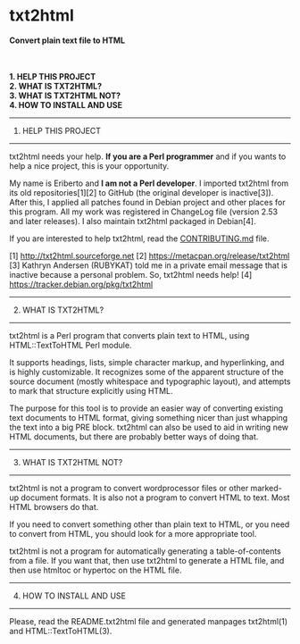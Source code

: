 # txt2html
**Convert plain text file to HTML**


<br><br>
**1. HELP THIS PROJECT**<br>
**2. WHAT IS TXT2HTML?**<br>
**3. WHAT IS TXT2HTML NOT?**<br>
**4. HOW TO INSTALL AND USE**<br>



--------------------
1. HELP THIS PROJECT
--------------------

txt2html needs your help. **If you are a Perl programmer** and if you wants
to help a nice project, this is your opportunity.

My name is Eriberto and **I am not a Perl developer**. I imported txt2html
from its old repositories[1][2] to GitHub (the original developer is
inactive[3]). After this, I applied all patches found in Debian project and
other places for this program. All my work was registered in ChangeLog
file (version 2.53 and later releases). I also maintain txt2html packaged in
Debian[4].

If you are interested to help txt2html, read the [CONTRIBUTING.md](CONTRIBUTING.md) file.

[1] http://txt2html.sourceforge.net
[2] https://metacpan.org/release/txt2html
[3] Kathryn Andersen (RUBYKAT) told me in a private email message that is
    inactive because a personal problem. So, txt2html needs help!
[4] https://tracker.debian.org/pkg/txt2html


--------------------
2. WHAT IS TXT2HTML?
--------------------

txt2html is a Perl program that converts plain text to HTML, using
HTML::TextToHTML Perl module.

It supports headings, lists, simple character markup, and hyperlinking, and
is highly customizable. It recognizes some of the apparent structure of the
source document (mostly whitespace and typographic layout), and attempts to
mark that structure explicitly using HTML.

The purpose for this tool is to provide an easier way of converting existing
text documents to HTML format, giving something nicer than just whapping the
text into a big PRE block. txt2html can also be used to aid in writing new
HTML documents, but there are probably better ways of doing that.


------------------------
3. WHAT IS TXT2HTML NOT?
------------------------

txt2html is not a program to convert wordprocessor files or other marked-up
document formats. It is also not a program to convert HTML to text. Most HTML
browsers do that.

If you need to convert something other than plain text to HTML, or you need to
convert from HTML, you should look for a more appropriate tool.

txt2html is not a program for automatically generating a table-of-contents from
a file. If you want that, then use txt2html to generate a HTML file, and then
use htmltoc or hypertoc on the HTML file.


-------------------------
4. HOW TO INSTALL AND USE
-------------------------

Please, read the README.txt2html file and generated manpages txt2html(1) and
HTML::TextToHTML(3).

